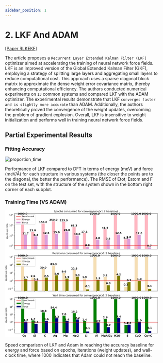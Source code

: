 ```yaml
---
sidebar_position: 1
---
```


# 2. LKF And ADAM
[[Paper RLKEKF]](https://arxiv.org/abs/2212.06989)

The article proposes a `Recurrent Layer Extended Kalman Filter (LKF)` optimizer aimed at accelerating the training of neural network force fields. LKF is an improved version of the Global Extended Kalman Filter (GKF), employing a strategy of splitting large layers and aggregating small layers to reduce computational cost. This approach uses a sparse diagonal block matrix to approximate the dense weight error covariance matrix, thereby enhancing computational efficiency. The authors conducted numerical experiments on `13` common systems and compared LKF with the ADAM optimizer. The experimental results demonstrate that LKF `converges faster and is slightly more accurate` than ADAM. Additionally, the authors theoretically proved the convergence of the weight updates, overcoming the problem of gradient explosion. Overall, LKF is insensitive to weight initialization and performs well in training neural network force fields.

## Partial Experimental Results

### Fitting Accuracy
![proportion_time](./pictures/exp_2_e_loss.png)

Performance of LKF compared to DFT in terms of energy (meV) and force (meV/Å) for each structure in various systems (the closer the points are to the diagonal, the better the performance). The RMSE of Etot; Eatom and F on the test set, with the structure of the system shown in the bottom right corner of each subplot.

### Training Time (VS ADAM)
![proportion_time](./pictures/exp_2_times.png)

Speed comparison of LKF and Adam in reaching the accuracy baseline for energy and force based on epochs, iterations (weight updates), and wall-clock time, where 1000 indicates that Adam could not reach the baseline.